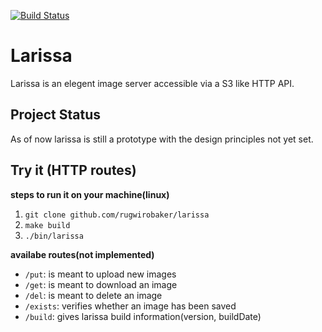 [![Build Status](https://cloud.drone.io/api/badges/rugwirobaker/larissa/status.svg)](https://cloud.drone.io/rugwirobaker/larissa)

# Larissa
Larissa is an elegent image server accessible via a S3 like HTTP API.

## Project Status
As of now larissa is still a prototype with the design principles not yet set.

## Try it (HTTP routes)
**steps to run it on your machine(linux)**
1. `git clone github.com/rugwirobaker/larissa`
2. `make build`
3. `./bin/larissa`

**availabe routes(not implemented)**
* `/put`: is meant to upload new images              
* `/get`: is meant to download an image
* `/del`: is meant to delete an image
* `/exists`: verifies whether an image has been saved
* `/build`: gives larissa build information(version, buildDate)
